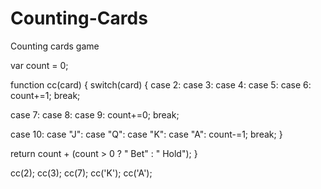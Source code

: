 # Counting-Cards
Counting cards game 

var count = 0;

function cc(card) {
 switch(card) {
   case 2:
   case 3:
   case 4:
   case 5:
   case 6:
   count+=1;
   break;

   case 7:
   case 8:
   case 9:
   count+=0;
   break;

   case 10:
   case "J":
   case "Q":
   case "K":
   case "A":
   count-=1;
   break;
 }

 return count + (count > 0 ? " Bet" : " Hold");
}

cc(2); cc(3); cc(7); cc('K'); cc('A');

